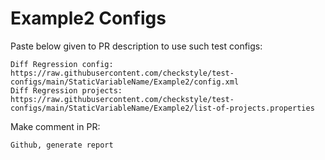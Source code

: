 # Example2 Configs
Paste below given to PR description to use such test configs:
```
Diff Regression config: https://raw.githubusercontent.com/checkstyle/test-configs/main/StaticVariableName/Example2/config.xml
Diff Regression projects: https://raw.githubusercontent.com/checkstyle/test-configs/main/StaticVariableName/Example2/list-of-projects.properties
```
Make comment in PR:
```
Github, generate report
```
